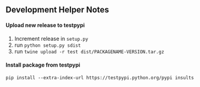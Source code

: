 ## Development Helper Notes


#### Upload new release to **testpypi**

1. Increment release in `setup.py`
2. run `python setup.py sdist`
3. run `twine upload -r test dist/PACKAGENAME-VERSION.tar.gz`


#### Install package from **testpypi**

`pip install --extra-index-url https://testpypi.python.org/pypi insults`
